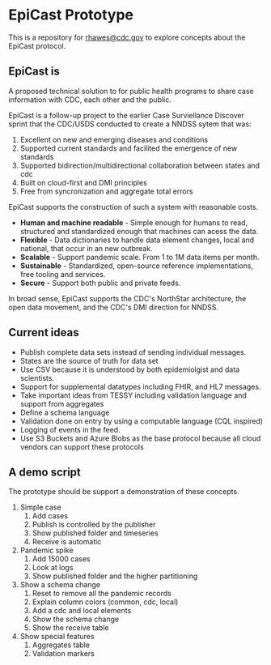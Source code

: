 # EpiCast Prototype

This is a repository for rhawes@cdc.gov to explore concepts about the EpiCast protocol.

## EpiCast is

A proposed technical solution to for public health programs to share case information with CDC, each other and the public.

EpiCast is a follow-up project to the earlier Case Surviellance Discover sprint that the CDC/USDS conducted to create a NNDSS sytem that was:

1. Excellent on new and emerging diseases and conditions
2. Supported current standards and facilited the emergence of new standards
3. Supported bidirection/multidirectional collaboration between states and cdc
4. Built on cloud-first and DMI principles
5. Free from syncronization and aggregate total errors

EpiCast supports the construction of such a system with reasonable costs.

* **Human and machine readable** - Simple enough for humans to read, structured and standardized enough that machines can acess the data.
* **Flexible** - Data dictionaries to handle data element changes, local and national, that occur in an new outbreak.
* **Scalable** - Support pandemic scale. From 1 to 1M data items per month.
* **Sustainable** - Standardized, open-source reference implementations, free tooling and services.
* **Secure** - Support both public and private feeds.

In broad sense, EpiCast supports the CDC's NorthStar architecture, the open data movement, and the CDC's DMI direction for NNDSS.

## Current ideas

* Publish complete data sets instead of sending individual messages.
* States are the source of truth for data set
* Use CSV because it is understood by both epidemiolgist and data scientists.
* Support for supplemental datatypes including FHIR, and HL7 messages.
* Take important ideas from TESSY including validation language and support from aggregates
* Define a schema language
* Validation done on entry by using a computable language (CQL inspired)
* Logging of events in the feed.
* Use S3 Buckets and Azure Blobs as the base protocol because all cloud vendors can support these protocols

## A demo script

The prototype should be support a demonstration of these concepts.

1. Simple case
    1. Add cases
    2. Publish is controlled by the publisher
    3. Show published folder and timeseries
    4. Receive is automatic
2. Pandemic spike
    1. Add 15000 cases
    2. Look at logs
    3. Show published folder and the higher partitioning
3. Show a schema change
    1. Reset to remove all the pandemic records
    2. Explain column colors (common, cdc, local)
    3. Add a cdc and local elements
    4. Show the schema change
    5. Show the receive table
4. Show special features
    1. Aggregates table
    2. Validation markers
